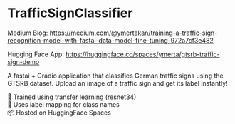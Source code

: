 # TrafficSignClassifier

Medium Blog: 
https://medium.com/@ymertakan/training-a-traffic-sign-recognition-model-with-fastai-data-model-fine-tuning-972a7cf3e482 

Hugging Face App:
https://huggingface.co/spaces/ymerta/gtsrb-traffic-sign-demo

A fastai + Gradio application that classifies German traffic signs using the GTSRB dataset. Upload an image of a traffic sign and get its label instantly!

🔗 Trained using transfer learning (resnet34)  
🎯 Uses label mapping for class names  
📦 Hosted on HuggingFace Spaces